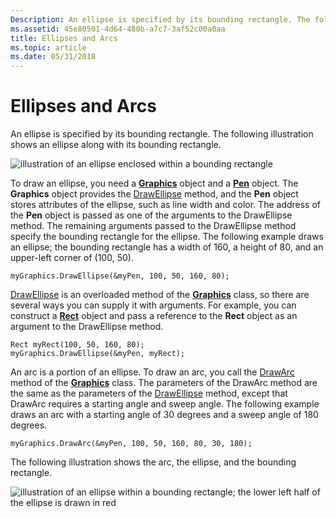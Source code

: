 ```yaml
---
Description: An ellipse is specified by its bounding rectangle. The following illustration shows an ellipse along with its bounding rectangle.
ms.assetid: 45e80501-4d64-480b-a7c7-3af52c00a0aa
title: Ellipses and Arcs
ms.topic: article
ms.date: 05/31/2018
---
```


# Ellipses and Arcs

An ellipse is specified by its bounding rectangle. The following illustration shows an ellipse along with its bounding rectangle.

![illustration of an ellipse enclosed within a bounding rectangle](images/aboutgdip02-art05.png)

To draw an ellipse, you need a [**Graphics**](/windows/desktop/api/gdiplusgraphics/nl-gdiplusgraphics-graphics) object and a [**Pen**](/windows/desktop/api/gdipluspen/nl-gdipluspen-pen) object. The **Graphics** object provides the [DrawEllipse](https://docs.microsoft.com/windows/win32/api/gdiplusgraphics/nf-gdiplusgraphics-graphics-drawellipse(inconstpen_inconstrect_)) method, and the **Pen** object stores attributes of the ellipse, such as line width and color. The address of the **Pen** object is passed as one of the arguments to the DrawEllipse method. The remaining arguments passed to the DrawEllipse method specify the bounding rectangle for the ellipse. The following example draws an ellipse; the bounding rectangle has a width of 160, a height of 80, and an upper-left corner of (100, 50).


```
myGraphics.DrawEllipse(&myPen, 100, 50, 160, 80);
```



[DrawEllipse](https://docs.microsoft.com/windows/win32/api/gdiplusgraphics/nf-gdiplusgraphics-graphics-drawellipse(inconstpen_inconstrect_)) is an overloaded method of the [**Graphics**](/windows/desktop/api/gdiplusgraphics/nl-gdiplusgraphics-graphics) class, so there are several ways you can supply it with arguments. For example, you can construct a [**Rect**](/windows/desktop/api/gdiplustypes/nl-gdiplustypes-rect) object and pass a reference to the **Rect** object as an argument to the DrawEllipse method.


```
Rect myRect(100, 50, 160, 80);
myGraphics.DrawEllipse(&myPen, myRect);
```



An arc is a portion of an ellipse. To draw an arc, you call the [DrawArc](/windows/win32/api/gdiplusgraphics/nf-gdiplusgraphics-graphics-drawarc(inconstpen_inint_inint_inint_inint_inreal_inreal)) method of the [**Graphics**](/windows/desktop/api/gdiplusgraphics/nl-gdiplusgraphics-graphics) class. The parameters of the DrawArc method are the same as the parameters of the [DrawEllipse](https://docs.microsoft.com/windows/win32/api/gdiplusgraphics/nf-gdiplusgraphics-graphics-drawellipse(inconstpen_inconstrect_)) method, except that DrawArc requires a starting angle and sweep angle. The following example draws an arc with a starting angle of 30 degrees and a sweep angle of 180 degrees.


```
myGraphics.DrawArc(&myPen, 100, 50, 160, 80, 30, 180);
```



The following illustration shows the arc, the ellipse, and the bounding rectangle.

![illustration of an ellipse within a bounding rectangle; the lower left half of the ellipse is drawn in red](images/aboutgdip02-art06.png)

 

 



